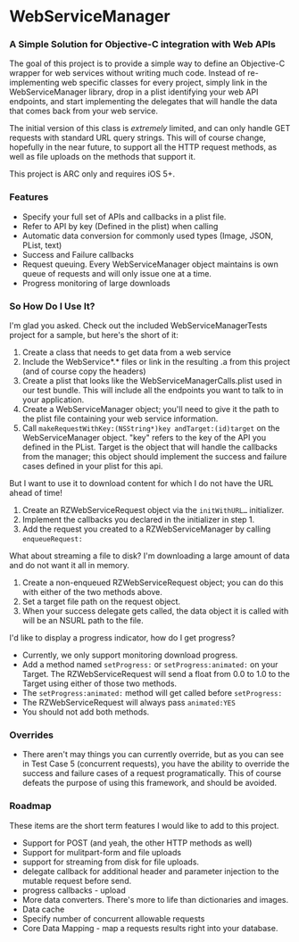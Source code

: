 # WebServiceManager

### A Simple Solution for Objective-C integration with Web APIs

The goal of this project is to provide a simple way to define an Objective-C wrapper for web services without writing much code. Instead of re-implementing web specific classes for every project, simply link in the WebServiceManager library, drop in a plist identifying your web API endpoints, and start implementing the delegates that will handle the data that comes back from your web service. 

The initial version of this class is _extremely_ limited, and can only handle GET requests with standard URL query strings. This will of course change, hopefully in the near future, to support all the HTTP request methods, as well as file uploads on the methods that support it. 

This project is ARC only and requires iOS 5+. 

### Features
* Specify your full set of APIs and callbacks in a plist file. 
* Refer to API by key (Defined in the plist) when calling
* Automatic data conversion for commonly used types (Image, JSON, PList, text)
* Success and Failure callbacks
* Request queuing. Every WebServiceManager object maintains is own queue of requests and will only issue one at a time. 
* Progress monitoring of large downloads

### So How Do I Use It?
I'm glad you asked. Check out the included WebServiceManagerTests project for a sample, but here's the short of it:

1. Create a class that needs to get data from a web service
2. Include the WebService*.* files or link in the resulting .a from this project (and of course copy the headers)
3. Create a plist that looks like the WebServiceManagerCalls.plist used in our test bundle. This will include all the endpoints you want to talk to in your application.
4. Create a WebServiceManager object; you'll need to give it the path to the plist file containing your web service information.
5. Call `makeRequestWithKey:(NSString*)key andTarget:(id)target` on the WebServiceManager object. "key" refers to the key of the API you defined in the PList. Target is the object that will handle the callbacks from the manager; this object should implement the success and failure cases defined in your plist for this api. 

But I want to use it to download content for which I do not have the URL ahead of time!

1. Create an RZWebServiceRequest object via the `initWithURL…` initializer. 
2. Implement the callbacks you declared in the initializer in step 1.
3. Add the request you created to a RZWebServiceManager by calling `enqueueRequest:`

What about streaming a file to disk? I'm downloading a large amount of data and do not want it all in memory.

1. Create a non-enqueued RZWebServiceRequest object; you can do this with either of the two methods above.
2. Set a target file path on the request object.
3. When your success delegate gets called, the data object it is called with will be an NSURL path to the file. 


I'd like to display a progress indicator, how do I get progress?

* Currently, we only support monitoring download progress.
* Add a method named `setProgress:` or `setProgress:animated:` on your Target. The RZWebServiceRequest will send a float from 0.0 to 1.0 to the Target using either of those two methods. 
* The `setProgress:animated:` method will get called before `setProgress:`
* The RZWebServiceRequest will always pass `animated:YES`
* You should not add both methods.


### Overrides
* There aren't may things you can currently override, but as you can see in Test Case 5 (concurrent requests), you have the ability to override the success and failure cases of a request programatically. This of course defeats the purpose of using this framework, and should be avoided. 

### Roadmap
These items are the short term features I would like to add to this project. 

* Support for POST (and yeah, the other HTTP methods as well)
* Support for mulitpart-form and file uploads
* support for streaming from disk for file uploads. 
* delegate callback for additional header and parameter injection to the mutable request before send.
* progress callbacks - upload
* More data converters. There's more to life than dictionaries and images.
* Data cache
* Specify number of concurrent allowable requests
* Core Data Mapping - map a requests results right into your database. 
